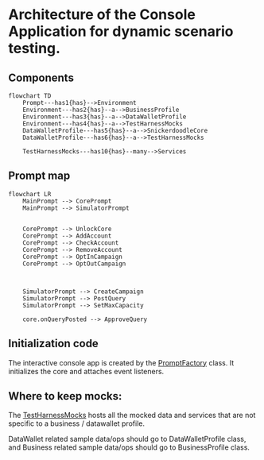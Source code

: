 # Architecture of the Console Application for dynamic scenario testing.

## Components
```mermaid
flowchart TD
    Prompt---has1{has}-->Environment
    Environment---has2{has}--a-->BusinessProfile
    Environment---has3{has}--a-->DataWalletProfile
    Environment---has4{has}--a-->TestHarnessMocks
    DataWalletProfile---has5{has}--a-->SnickerdoodleCore
    DataWalletProfile---has6{has}--a-->TestHarnessMocks

    TestHarnessMocks---has10{has}--many-->Services

```


## Prompt map

```mermaid
flowchart LR
    MainPrompt --> CorePrompt
    MainPrompt --> SimulatorPrompt

    
    CorePrompt --> UnlockCore
    CorePrompt --> AddAccount
    CorePrompt --> CheckAccount
    CorePrompt --> RemoveAccount
    CorePrompt --> OptInCampaign
    CorePrompt --> OptOutCampaign


    
    SimulatorPrompt --> CreateCampaign
    SimulatorPrompt --> PostQuery
    SimulatorPrompt --> SetMaxCapacity

    core.onQueryPosted --> ApproveQuery

```

## Initialization code

The interactive console app is created by the [PromptFactory](../src/utilities/PromptFactory.ts) class. It initializes the core and attaches event listeners. 

## Where to keep mocks:
The [TestHarnessMocks](../src/mocks/TestHarnessMocks.ts) hosts all the mocked data and services that are not specific to a business / datawallet profile.

DataWallet related sample data/ops should go to DataWalletProfile class, and Business related sample data/ops should go to BusinessProfile class.